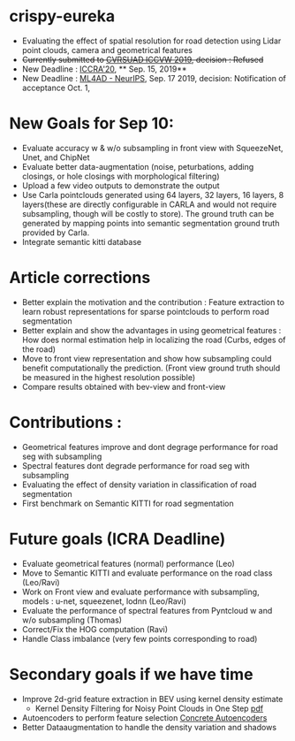 # crispy-eureka
* Evaluating the effect of spatial resolution for road detection using Lidar point clouds, camera and geometrical features
* ~~Currently submitted to [CVRSUAD ICCVW 2019](https://sites.google.com/view/cvrsuad/), decision : Refused~~
* New Deadline : [ICCRA'20](https://www.ieee-ras.org/component/rseventspro/event/1145-icra-2020-call-for-papers-deadline), ** Sep. 15, 2019**
* New Deadline : [ML4AD - NeurIPS](https://ml4ad.github.io/), Sep. 17 2019, decision: Notification of acceptance Oct. 1, 

# New Goals for Sep 10: 
- Evaluate accuracy w & w/o subsampling in front view with SqueezeNet, Unet, and ChipNet
- Evaluate better data-augmentation (noise, peturbations, adding closings, or hole closings with morphological filtering)
- Upload a few video outputs to demonstrate the output
- Use Carla pointclouds generated using 64 layers, 32 layers, 16 layers, 8 layers(these are directly configurable in CARLA and would not require subsampling, though will be costly to store). The ground truth can be generated by mapping points into semantic segmentation ground truth provided by Carla.
- Integrate semantic kitti database


# Article corrections
- Better explain the motivation and the contribution : Feature extraction to learn robust representations for sparse pointclouds to perform road segmentation
- Better explain and show the advantages in using geometrical features : How does normal estimation help in localizing the road (Curbs, edges of the road)
- Move to front view representation and show how subsampling could benefit computationally the prediction. (Front view ground truth should be measured in the highest resolution possible)
- Compare results obtained with bev-view and front-view

# Contributions : 
- Geometrical features improve and dont degrage performance for road seg with subsampling
- Spectral features dont degrade performance for road seg with subsampling
- Evaluating the effect of density variation in classification of road segmentation
- First benchmark on Semantic KITTI for road segmentation

# Future goals (ICRA Deadline)
- Evaluate geometrical features (normal) performance (Leo)
- Move to Semantic KITTI and evaluate performance on the road class (Leo/Ravi)
- Work on Front view and evaluate performance with subsampling, models : u-net, squeezenet, lodnn (Leo/Ravi)
- Evaluate the performance of spectral features from Pyntcloud w and w/o subsampling (Thomas)
- Correct/Fix the HOG computation (Ravi)
- Handle Class imbalance (very few points corresponding to road)

# Secondary goals if we have time
- Improve 2d-grid feature extraction in BEV using kernel density estimate
	- Kernel Density Filtering for Noisy Point Clouds in One Step [pdf](http://www.csd.uwo.ca/faculty/beau/PAPERS/imvip-15.pdf)
- Autoencoders to perform feature selection [Concrete Autoencoders](https://github.com/mfbalin/Concrete-Autoencoders)
- Better Dataaugmentation to handle the density variation and shadows

